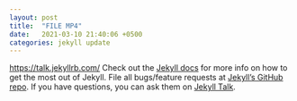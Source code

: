 ```yaml
---
layout: post
title:  "FILE MP4"
date:   2021-03-10 21:40:06 +0500
categories: jekyll update
---
```

https://talk.jekyllrb.com/
Check out the [Jekyll docs][jekyll-docs] for more info on how to get the most out of Jekyll. File all bugs/feature requests at [Jekyll’s GitHub repo][jekyll-gh]. If you have questions, you can ask them on [Jekyll Talk][jekyll-talk].

[jekyll-docs]: https://jekyllrb.com/docs/home
[jekyll-gh]:   https://github.com/jekyll/jekyll
[jekyll-talk]: https://talk.jekyllrb.com/
